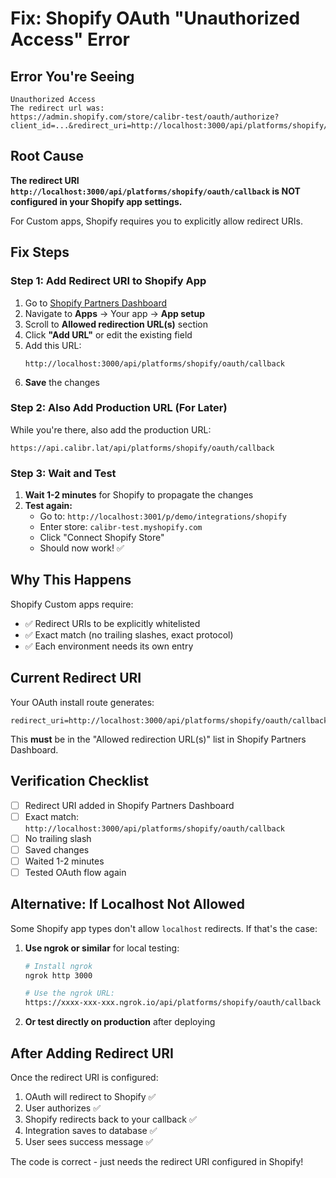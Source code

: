 # Fix: Shopify OAuth "Unauthorized Access" Error

## Error You're Seeing

```
Unauthorized Access
The redirect url was: 
https://admin.shopify.com/store/calibr-test/oauth/authorize?client_id=...&redirect_uri=http://localhost:3000/api/platforms/shopify/oauth/callback...
```

## Root Cause

**The redirect URI `http://localhost:3000/api/platforms/shopify/oauth/callback` is NOT configured in your Shopify app settings.**

For Custom apps, Shopify requires you to explicitly allow redirect URIs.

## Fix Steps

### Step 1: Add Redirect URI to Shopify App

1. Go to [Shopify Partners Dashboard](https://partners.shopify.com/)
2. Navigate to **Apps** → Your app → **App setup**
3. Scroll to **Allowed redirection URL(s)** section
4. Click **"Add URL"** or edit the existing field
5. Add this URL:
   ```
   http://localhost:3000/api/platforms/shopify/oauth/callback
   ```
6. **Save** the changes

### Step 2: Also Add Production URL (For Later)

While you're there, also add the production URL:
```
https://api.calibr.lat/api/platforms/shopify/oauth/callback
```

### Step 3: Wait and Test

1. **Wait 1-2 minutes** for Shopify to propagate the changes
2. **Test again:**
   - Go to: `http://localhost:3001/p/demo/integrations/shopify`
   - Enter store: `calibr-test.myshopify.com`
   - Click "Connect Shopify Store"
   - Should now work! ✅

## Why This Happens

Shopify Custom apps require:
- ✅ Redirect URIs to be explicitly whitelisted
- ✅ Exact match (no trailing slashes, exact protocol)
- ✅ Each environment needs its own entry

## Current Redirect URI

Your OAuth install route generates:
```
redirect_uri=http://localhost:3000/api/platforms/shopify/oauth/callback
```

This **must** be in the "Allowed redirection URL(s)" list in Shopify Partners Dashboard.

## Verification Checklist

- [ ] Redirect URI added in Shopify Partners Dashboard
- [ ] Exact match: `http://localhost:3000/api/platforms/shopify/oauth/callback`
- [ ] No trailing slash
- [ ] Saved changes
- [ ] Waited 1-2 minutes
- [ ] Tested OAuth flow again

## Alternative: If Localhost Not Allowed

Some Shopify app types don't allow `localhost` redirects. If that's the case:

1. **Use ngrok or similar** for local testing:
   ```bash
   # Install ngrok
   ngrok http 3000
   
   # Use the ngrok URL:
   https://xxxx-xxx-xxx.ngrok.io/api/platforms/shopify/oauth/callback
   ```

2. **Or test directly on production** after deploying

## After Adding Redirect URI

Once the redirect URI is configured:
1. OAuth will redirect to Shopify ✅
2. User authorizes ✅
3. Shopify redirects back to your callback ✅
4. Integration saves to database ✅
5. User sees success message ✅

The code is correct - just needs the redirect URI configured in Shopify!

